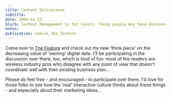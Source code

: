 ```yaml
---
title: Content Deliverance
subtitle: 
date: 2004-01-25
blurb: Content Management is for losers. Young people may have discovered the dark truth about digital media: the person who wins the right to store a piece of data has actually won the booby prize.
notes: 
publication: nokias_the_feature
---
```


Come over to [The Feature](http://www.thefeature.com/article?articleid=100343) and check out my new 'think piece' on the decreasing value of 'owning' digital data. I'll be participating in the discussion over there, too, which is kind of fun: most of the readers are wireless industry pros who disagree with any point of view that doesn't coordinate well with their existing business plan...

Please do feel free - and encouraged - to participate over there. I'd love for those folks to see how the 'real' interactive culture thinks about these things - and especially about their marketing ideas...

